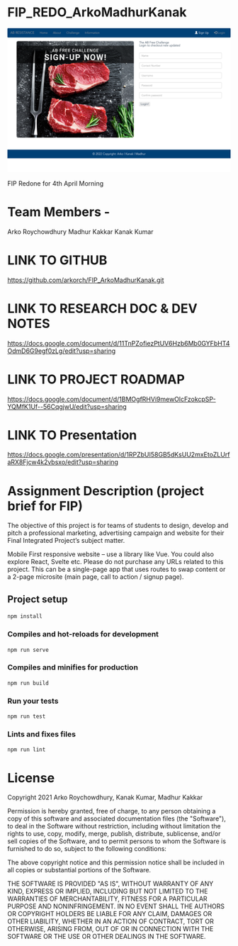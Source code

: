 # FIP_REDO_ArkoMadhurKanak

![plot](./src/assets/images/screenshots/Anti_Biotic_Resistance3.png)

FIP Redone for 4th April Morning

# Team Members -

Arko Roychowdhury
Madhur Kakkar
Kanak Kumar

# LINK TO GITHUB

https://github.com/arkorch/FIP_ArkoMadhurKanak.git

# LINK TO RESEARCH DOC & DEV NOTES

https://docs.google.com/document/d/11TnPZofiezPtUV6Hzb6Mb0GYFbHT4OdmD6G9egf0zLg/edit?usp=sharing

# LINK TO PROJECT ROADMAP

https://docs.google.com/document/d/1BMOgfRHVi9mewOlcFzokcpSP-YQMfK1Uf--56CqgjwU/edit?usp=sharing

# LINK TO Presentation

https://docs.google.com/presentation/d/1RPZbUI58GB5dKsUU2mxEtoZLUrfaRX8Fjcw4k2vbsxo/edit?usp=sharing

# Assignment Description (project brief for FIP)

The objective of this project is for teams of students to design, develop and pitch a professional marketing, advertising campaign and website for their Final Integrated Project’s subject matter.

Mobile First responsive website – use a library like Vue. You could also explore React, Svelte etc. Please do not purchase any URLs related to this project. This can be a single-page app that uses routes to swap content or a 2-page microsite (main page, call to action / signup page).

## Project setup

```
npm install
```

### Compiles and hot-reloads for development

```
npm run serve
```

### Compiles and minifies for production

```
npm run build
```

### Run your tests

```
npm run test
```

### Lints and fixes files

```
npm run lint
```

# License

Copyright 2021 Arko Roychowdhury, Kanak Kumar, Madhur Kakkar

Permission is hereby granted, free of charge, to any person obtaining a copy of this software and associated documentation files (the "Software"), to deal in the Software without restriction, including without limitation the rights to use, copy, modify, merge, publish, distribute, sublicense, and/or sell copies of the Software, and to permit persons to whom the Software is furnished to do so, subject to the following conditions:

The above copyright notice and this permission notice shall be included in all copies or substantial portions of the Software.

THE SOFTWARE IS PROVIDED "AS IS", WITHOUT WARRANTY OF ANY KIND, EXPRESS OR IMPLIED, INCLUDING BUT NOT LIMITED TO THE WARRANTIES OF MERCHANTABILITY, FITNESS FOR A PARTICULAR PURPOSE AND NONINFRINGEMENT. IN NO EVENT SHALL THE AUTHORS OR COPYRIGHT HOLDERS BE LIABLE FOR ANY CLAIM, DAMAGES OR OTHER LIABILITY, WHETHER IN AN ACTION OF CONTRACT, TORT OR OTHERWISE, ARISING FROM, OUT OF OR IN CONNECTION WITH THE SOFTWARE OR THE USE OR OTHER DEALINGS IN THE SOFTWARE.
